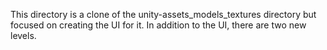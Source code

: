 This directory is a clone of the unity-assets_models_textures directory but focused on creating the UI for it. In addition to the UI, there are two new levels.